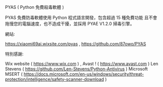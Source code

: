 PYAS ( Python 免費殺毒軟體 )

PYAS 免費防毒軟體使用 Python 程式語言開發，包含超過 15 種免費功能
且不會拖慢您的電腦速度，也不造成干擾，並採用 PYAE V1.2.0 掃毒引擎。

網站:

https://xiaomi69ai.wixsite.com/pyas , 
https://github.com/87owo/PYAS

特別感謝: 

Wix website ( https://www.wix.com ) ,
Avast ! ( https://www.avast.com )
Len Stevens ( https://github.com/Len-Stevens/Python-Antivirus )
Microsoft MSERT ( https://docs.microsoft.com/en-us/windows/security/threat-protection/intelligence/safety-scanner-download )
